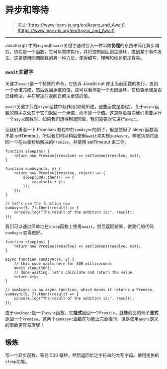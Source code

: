 # 异步和等待

> 原文:[https://www.learn-js.org/en/Async_and_Await](https://www.learn-js.org/en/Async_and_Await)

* * *

JavaScript 中的`async`和`await`关键字通过引入一种叫做**协程**的东西来简化异步编程。协程是一个函数，它可以暂停执行，并将控制返回到主循环，直到某个事件发生。这是使用回调函数的另一种方法，使得编写、理解和维护更加容易。

### `await`关键字

关键字`await`是一个特殊的命令，它告诉 JavaScript 停止当前函数的执行，直到一个承诺完成，然后返回承诺的值。这可以看作是一个无限循环，它检查承诺是否已经解决，并在解决时返回已解决承诺的值。

`await`关键字只在`async`函数中起作用(如前所述，这些函数是协程)。关于`async`函数的棘手之处在于它们返回一个承诺，而不是一个值。这意味着每次我们需要运行一个`async`函数时，如果我们想得到返回值，我们需要对它进行`await`。

让我们重温一下 Promises 教程中的`sumAsync`的例子，但是使用了 sleep 函数而不是 setTimeout，所以我们可以稍后使用`await`来实现`sumAsync`。睡眠功能将返回一个在`ms`毫秒后解决的`Promise`，并使用 setTimeout 来工作。

```
function sleep(ms) {
    return new Promise((resolve) => setTimeout(resolve, ms));
}

function sumAsync(x, y) {
    return new Promise((resolve, reject) => {
        sleep(500).then(() => {
            resolve(x + y);
        });
    });
}

// let's use the function now
sumAsync(5, 7).then((result) => {
    console.log("The result of the addition is:", result);
}); 
```

我们可以通过简单地在`sleep`函数上使用`await`，然后返回结果，使我们的代码`sumAsync`变得更好。

```
function sleep(ms) {
    return new Promise((resolve) => setTimeout(resolve, ms));
}

async function sumAsync(x, y) {
    // this code waits here for 500 milliseconds
    await sleep(500);
    // done waiting. let's calculate and return the value
    return x+y;
}

// sumAsync is an async function, which means it returns a Promise.
sumAsync(5, 7).then((result) => {
    console.log("The result of the addition is:", result);
}); 
```

由于`sumAsync`是一个`async`函数，它**隐式**返回一个`Promise`，就像前面的例子**显式**返回一个`Promise`。这两个`sumAsync`函数在功能上完全相同，但是使用`async`定义的函数更容易理解！

## 锻炼

写一个异步函数，等待 500 毫秒，然后返回给定字符串的大写字母。使用提供的`sleep`功能。
